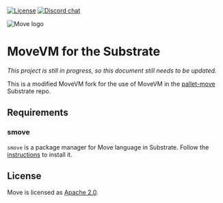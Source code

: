 
[![License](https://img.shields.io/badge/license-Apache-green.svg)](LICENSE)
[![Discord chat](https://img.shields.io/discord/964205366541963294.svg?logo=discord&style=flat-square)](https://discord.gg/zamKKnZBZp)

![Move logo](assets/color/SVG/Move_Logo_Design_Digital_Final_-01.svg)

# MoveVM for the Substrate

_This project is still in progress, so this document still needs to be updated._

This is a modified MoveVM fork for the use of MoveVM in the [pallet-move](https://github.com/eigerco/pallet-move) Substrate repo.

## Requirements

### smove
`smove` is a package manager for Move language in Substrate. Follow the [instructions](https://github.com/eigerco/smove) to install it.

## License

Move is licensed as [Apache 2.0](https://github.com/move-language/move/blob/main/LICENSE).
